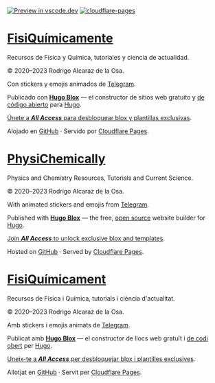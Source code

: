 [![Preview in vscode.dev](https://img.shields.io/badge/preview%20in-vscode.dev-blue)](https://vscode.dev/github/rodrigoalcarazdelaosa/fisiquimicamente) <a href="https://github.com/rodrigoalcarazdelaosa/fisiquimicamente/actions/workflows/publish-CFP.yml" target="_blank" rel="noopener"><img draggable="false" class="icon" alt="cloudflare-pages" src="https://github.com/rodrigoalcarazdelaosa/fisiquimicamente/actions/workflows/publish-CFP.yml/badge.svg"></a>

# [FisiQuímicamente](https://fisiquimicamente.com/)

Recursos de Física y Química, tutoriales y ciencia de actualidad.

&copy; 2020&ndash;2023 Rodrigo Alcaraz de la Osa.

Con stickers y emojis animados de <a href="https://telegram.org/blog/animated-stickers/blog/animated-stickers" target="_blank" rel="noopener" title="Telegram">Telegram</a>.

Publicado con <a href="https://hugoblox.com?aff=K4VGj" target="_blank" rel="noopener"><strong>Hugo Blox</strong></a> —
    el constructor de sitios web gratuito y <a href="https://github.com/HugoBlox/hugo-blox-builder" target="_blank" rel="noopener">
    de código abierto</a> para <a href="https://gohugo.io" target="_blank" rel="noopener">Hugo</a>.

<a href="https://hugoblox.com/sponsor/?aff=K4VGj">Únete a <strong><em>All Access</em></strong> para desbloquear blox y plantillas exclusivas</a>.

Alojado en <a href="https://github.com/rodrigoalcarazdelaosa/fisiquimicamente" target="_blank" rel="noopener">GitHub</a> · Servido por <a href="https://pages.cloudflare.com" target="_blank" rel="noopener">Cloudflare Pages</a>.

# [PhysiChemically](https://physichemically.com/)

Physics and Chemistry Resources, Tutorials and Current Science.

&copy; 2020&ndash;2023 Rodrigo Alcaraz de la Osa.

With animated stickers and emojis from <a href="https://telegram.org/blog/animated-stickers" target="_blank" rel="noopener" title="Telegram">Telegram</a>.

Published with <a href="https://hugoblox.com?aff=K4VGj" target="_blank" rel="noopener"><strong>Hugo Blox</strong></a>  —
    the free, <a href="https://github.com/HugoBlox/hugo-blox-builder" target="_blank" rel="noopener">
    open source</a> website builder for <a href="https://gohugo.io" target="_blank" rel="noopener">Hugo</a>.

<a href="https://hugoblox.com/sponsor/?aff=K4VGj">Join <strong><em>All Access</em></strong> to unlock exclusive blox and templates</a>.    

Hosted on <a href="https://github.com/rodrigoalcarazdelaosa/fisiquimicamente" target="_blank" rel="noopener">GitHub</a> · Served by <a href="https://pages.cloudflare.com" target="_blank" rel="noopener">Cloudflare Pages</a>.

# [FisiQuímicament](https://fisiquimicament.com/)

Recursos de Física i Química, tutorials i ciència d'actualitat.

&copy; 2020&ndash;2023 Rodrigo Alcaraz de la Osa.

Amb stickers i emojis animats de <a href="https://telegram.org/blog/animated-stickers" target="_blank" rel="noopener" title="Telegram">Telegram</a>.

Publicat amb <a href="https://hugoblox.com?aff=K4VGj" target="_blank" rel="noopener"><strong>Hugo Blox</strong></a> —
    el constructor de llocs web gratuït i <a href="https://github.com/HugoBlox/hugo-blox-builder" target="_blank" rel="noopener">
    de codi obert</a> per <a href="https://gohugo.io" target="_blank" rel="noopener">Hugo</a>.

<a href="https://hugoblox.com/sponsor/?aff=K4VGj">Uneix-te a <strong><em>All Access</em></strong> per desbloquejar blox i plantilles exclusives</a>.    

Allotjat en <a href="https://github.com/rodrigoalcarazdelaosa/fisiquimicamente" target="_blank" rel="noopener">GitHub</a> · Servit per <a href="https://pages.cloudflare.com" target="_blank" rel="noopener">Cloudflare Pages</a>.